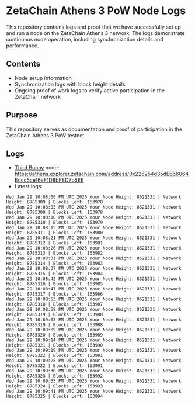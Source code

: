 # ZetaChain Athens 3 PoW Node Logs
This repository contains logs and proof that we have successfully set up and run a node on the ZetaChain Athens 3 network. The logs demonstrate continuous node operation, including synchronization details and performance.

## Contents
- Node setup information
- Synchronization logs with block height details
- Ongoing proof of work logs to verify active participation in the ZetaChain network

## Purpose
This repository serves as documentation and proof of participation in the ZetaChain Athens 3 PoW testnet.

## Logs

- [Third Bunny](https://thirdbunny.xyz/) node: https://athens.explorer.zetachain.com/address/0x225254d35dE666064Eccc5ce16eF1D8bF8D7b5EE
- Latest logs:
```
Wed Jan 29 10:08:00 PM UTC 2025 Your Node Height: 8621331 | Network Height: 8785309 | Blocks Left: 163978
Wed Jan 29 10:08:05 PM UTC 2025 Your Node Height: 8621331 | Network Height: 8785309 | Blocks Left: 163978
Wed Jan 29 10:08:10 PM UTC 2025 Your Node Height: 8621331 | Network Height: 8785310 | Blocks Left: 163979
Wed Jan 29 10:08:15 PM UTC 2025 Your Node Height: 8621331 | Network Height: 8785311 | Blocks Left: 163980
Wed Jan 29 10:08:21 PM UTC 2025 Your Node Height: 8621331 | Network Height: 8785312 | Blocks Left: 163981
Wed Jan 29 10:08:26 PM UTC 2025 Your Node Height: 8621331 | Network Height: 8785313 | Blocks Left: 163982
Wed Jan 29 10:08:31 PM UTC 2025 Your Node Height: 8621331 | Network Height: 8785314 | Blocks Left: 163983
Wed Jan 29 10:08:37 PM UTC 2025 Your Node Height: 8621331 | Network Height: 8785315 | Blocks Left: 163984
Wed Jan 29 10:08:42 PM UTC 2025 Your Node Height: 8621331 | Network Height: 8785316 | Blocks Left: 163985
Wed Jan 29 10:08:47 PM UTC 2025 Your Node Height: 8621331 | Network Height: 8785317 | Blocks Left: 163986
Wed Jan 29 10:08:53 PM UTC 2025 Your Node Height: 8621331 | Network Height: 8785318 | Blocks Left: 163987
Wed Jan 29 10:08:58 PM UTC 2025 Your Node Height: 8621331 | Network Height: 8785319 | Blocks Left: 163988
Wed Jan 29 10:09:03 PM UTC 2025 Your Node Height: 8621331 | Network Height: 8785319 | Blocks Left: 163988
Wed Jan 29 10:09:09 PM UTC 2025 Your Node Height: 8621331 | Network Height: 8785320 | Blocks Left: 163989
Wed Jan 29 10:09:14 PM UTC 2025 Your Node Height: 8621331 | Network Height: 8785321 | Blocks Left: 163990
Wed Jan 29 10:09:19 PM UTC 2025 Your Node Height: 8621331 | Network Height: 8785322 | Blocks Left: 163991
Wed Jan 29 10:09:25 PM UTC 2025 Your Node Height: 8621331 | Network Height: 8785322 | Blocks Left: 163991
Wed Jan 29 10:09:30 PM UTC 2025 Your Node Height: 8621331 | Network Height: 8785323 | Blocks Left: 163992
Wed Jan 29 10:09:35 PM UTC 2025 Your Node Height: 8621331 | Network Height: 8785324 | Blocks Left: 163993
Wed Jan 29 10:09:41 PM UTC 2025 Your Node Height: 8621331 | Network Height: 8785325 | Blocks Left: 163994
```
